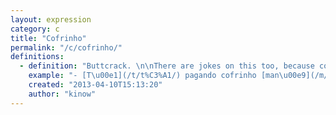 ```yaml
---
layout: expression
category: c
title: "Cofrinho"
permalink: "/c/cofrinho/"
definitions:
  - definition: "Buttcrack. \n\nThere are jokes on this too, because cofrinho is also how we call piggy banks. So when someone sleeps on his chair and you spot his/her cofrinho, some people drop coins in there.\n\nYou can either say \"mostrar o cofrinho\" (show the buttcrack), or \"pagar cofrinho\" (pay? buttcrack). Both expressions mean that you are displaying your buttcrack."
    example: "- [T\u00e1](/t/t%C3%A1/) pagando cofrinho [man\u00e9](/m/man%C3%A9/)!\n- \u00c9 meu! Que que tem?"
    created: "2013-04-10T15:13:20"
    author: "kinow"
---
```

